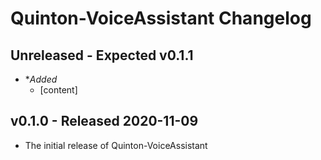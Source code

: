 # Quinton-VoiceAssistant Changelog

## Unreleased - Expected v0.1.1

* **Added*
  * [content]

## v0.1.0 - Released 2020-11-09

* The initial release of Quinton-VoiceAssistant
